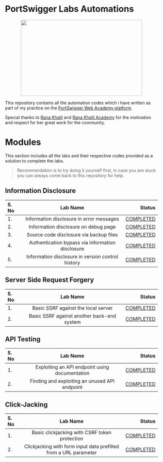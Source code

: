 # PortSwigger Labs Automations

<p align="center"><img src="https://pbs.twimg.com/media/EZB5wifXkAAK0Hg?format=png&name=large" width="400" height="250"></p>

This repository contains all the automation codes which i have written as part of my practice on the [PortSwigger Web Academy platform](https://portswigger.net/web-security). 

Special thanks to [Rana Khalil](https://twitter.com/rana__khalil) and [Rana Khalil Academy](https://academy.ranakhalil.com/) for the motivation and respect for her great work for the community.

# Modules

This section includes all the labs and their respective codes provided as a solution to complete the labs. 

> Recommendation is to try doing it yourself first, in case you are stuck you can always come back to this repository for help.

## Information Disclosure

| S. No  |          Lab Name                                       |                    Status                           | 
| :---------------- | :------: | ----: |
| 1.     | Information disclosure in error messages                |     [COMPLETED](<Information Disclosure/lab1.py>)   |  
| 2.     | Information disclosure on debug page                    |     [COMPLETED](<Information Disclosure/lab2.py>)   |  
| 3.     | Source code disclosure via backup files                 |     [COMPLETED](<Information Disclosure/lab3.py>)   |  
| 4.     | Authentication bypass via information disclosure        |     [COMPLETED](<Information Disclosure/lab4.py>)   | 
| 5.     | Information disclosure in version control history       |     [COMPLETED](<Information Disclosure/lab5.py>)   | 

## Server Side Request Forgery

| S. No  |          Lab Name                                       |                    Status                           | 
| :---------------- | :------: | ----: |
| 1.     | Basic SSRF against the local server                |     [COMPLETED](<Server Side Request Forgery/lab1.py>)   |  
| 2.     | Basic SSRF against another back-end system          |  [COMPLETED](<Server Side Request Forgery/lab2.py>)   |  


## API Testing

| S. No  |          Lab Name                                       |                    Status                           | 
| :---------------- | :------: | ----: |
| 1.     | Exploiting an API endpoint using documentation                |     [COMPLETED](<API Testing/lab1.py>)   |  
| 2.     | Finding and exploiting an unused API endpoint|     [COMPLETED](<API Testing/lab2.py>)   |  

## Click-Jacking

| S. No  |          Lab Name                                       |                    Status                           | 
| :---------------- | :------: | ----: |
| 1.     | Basic clickjacking with CSRF token protection                |     [COMPLETED](<ClickJacking/lab1.html>)   |  
| 2.     | Clickjacking with form input data prefilled from a URL parameter                |     [COMPLETED](<ClickJacking/lab2.html>)   |  